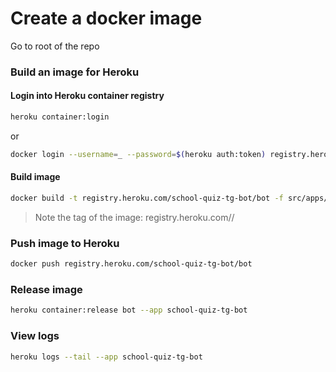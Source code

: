 # Create a docker image
Go to root of the repo

### Build an image for Heroku

#### Login into Heroku container registry

```bash
heroku container:login
```

or

```bash
docker login --username=_ --password=$(heroku auth:token) registry.heroku.com
```

#### Build image

```bash
docker build -t registry.heroku.com/school-quiz-tg-bot/bot -f src/apps/quizBot/Dockerfile  --platform linux/amd6 ./
```

> Note the tag of the image: 
> registry.heroku.com/<app>/<process-type>

### Push image to Heroku

```bash
docker push registry.heroku.com/school-quiz-tg-bot/bot
```

### Release image

```bash
heroku container:release bot --app school-quiz-tg-bot
```

### View logs

```bash
heroku logs --tail --app school-quiz-tg-bot
```